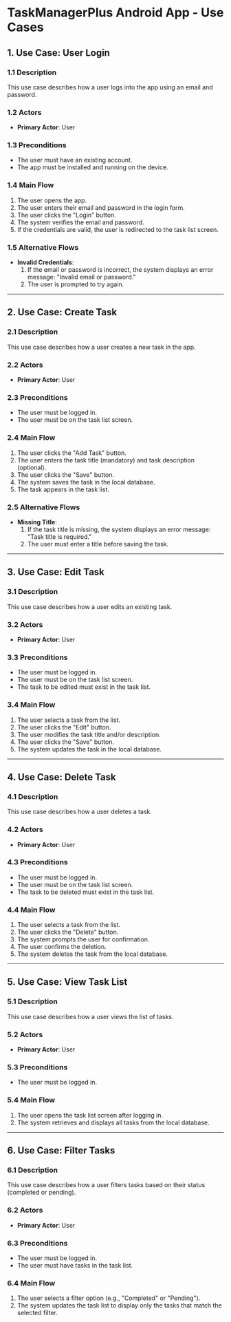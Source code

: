 # TaskManagerPlus Android App - Use Cases

## 1. Use Case: User Login

### 1.1 Description
This use case describes how a user logs into the app using an email and password.

### 1.2 Actors
- **Primary Actor**: User

### 1.3 Preconditions
- The user must have an existing account.
- The app must be installed and running on the device.

### 1.4 Main Flow
1. The user opens the app.
2. The user enters their email and password in the login form.
3. The user clicks the "Login" button.
4. The system verifies the email and password.
5. If the credentials are valid, the user is redirected to the task list screen.

### 1.5 Alternative Flows
- **Invalid Credentials**:
  1. If the email or password is incorrect, the system displays an error message: "Invalid email or password."
  2. The user is prompted to try again.
  

---

## 2. Use Case: Create Task

### 2.1 Description
This use case describes how a user creates a new task in the app.

### 2.2 Actors
- **Primary Actor**: User

### 2.3 Preconditions
- The user must be logged in.
- The user must be on the task list screen.

### 2.4 Main Flow
1. The user clicks the "Add Task" button.
2. The user enters the task title (mandatory) and task description (optional).
3. The user clicks the "Save" button.
4. The system saves the task in the local database.
5. The task appears in the task list.

### 2.5 Alternative Flows
- **Missing Title**:
  1. If the task title is missing, the system displays an error message: "Task title is required."
  2. The user must enter a title before saving the task.

---

## 3. Use Case: Edit Task

### 3.1 Description
This use case describes how a user edits an existing task.

### 3.2 Actors
- **Primary Actor**: User

### 3.3 Preconditions
- The user must be logged in.
- The user must be on the task list screen.
- The task to be edited must exist in the task list.

### 3.4 Main Flow
1. The user selects a task from the list.
2. The user clicks the "Edit" button.
3. The user modifies the task title and/or description.
4. The user clicks the "Save" button.
5. The system updates the task in the local database.

---

## 4. Use Case: Delete Task

### 4.1 Description
This use case describes how a user deletes a task.

### 4.2 Actors
- **Primary Actor**: User

### 4.3 Preconditions
- The user must be logged in.
- The user must be on the task list screen.
- The task to be deleted must exist in the task list.

### 4.4 Main Flow
1. The user selects a task from the list.
2. The user clicks the "Delete" button.
3. The system prompts the user for confirmation.
4. The user confirms the deletion.
5. The system deletes the task from the local database.

---

## 5. Use Case: View Task List

### 5.1 Description
This use case describes how a user views the list of tasks.

### 5.2 Actors
- **Primary Actor**: User

### 5.3 Preconditions
- The user must be logged in.

### 5.4 Main Flow
1. The user opens the task list screen after logging in.
2. The system retrieves and displays all tasks from the local database.

---

## 6. Use Case: Filter Tasks

### 6.1 Description
This use case describes how a user filters tasks based on their status (completed or pending).

### 6.2 Actors
- **Primary Actor**: User

### 6.3 Preconditions
- The user must be logged in.
- The user must have tasks in the task list.

### 6.4 Main Flow
1. The user selects a filter option (e.g., "Completed" or "Pending").
2. The system updates the task list to display only the tasks that match the selected filter.

